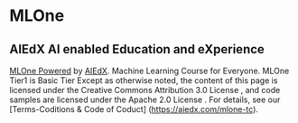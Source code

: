 # MLOne
## AIEdX AI enabled Education and eXperience
[MLOne Powered](https://aiedx.com/mlone) by [AIEdX](www.aiedx.com). Machine Learning Course for Everyone. MLOne Tier1 is Basic Tier
Except as otherwise noted, the content of this page is licensed under the Creative Commons Attribution 3.0 License , and code samples are licensed under the Apache 2.0 License . For details, see our [Terms-Coditions & Code of Coduct] (https://aiedx.com/mlone-tc). 
